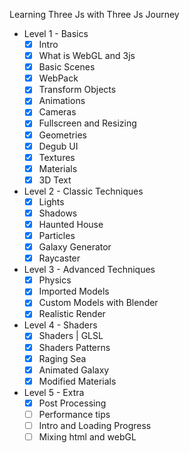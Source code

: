 Learning Three Js with Three Js Journey

* Level 1 - Basics
    * [X] Intro
    * [X] What is WebGL and 3js
    * [X] Basic Scenes
    * [X] WebPack
    * [X] Transform Objects
    * [X] Animations
    * [X] Cameras
    * [X] Fullscreen and Resizing
    * [X] Geometries
    * [X] Degub UI
    * [X] Textures
    * [X] Materials
    * [X] 3D Text

* Level 2 - Classic Techniques
    * [X] Lights
    * [X] Shadows
    * [X] Haunted House
    * [X] Particles
    * [X] Galaxy Generator
    * [X] Raycaster

* Level 3 - Advanced Techniques
    * [X] Physics
    * [X] Imported Models
    * [X] Custom Models with Blender
    * [X] Realistic Render

* Level 4 - Shaders
    * [X] Shaders | GLSL 
    * [X] Shaders Patterns
    * [X] Raging Sea
    * [X] Animated Galaxy
    * [X] Modified Materials

* Level 5 - Extra
    * [X] Post Processing
    * [ ] Performance tips
    * [ ] Intro and Loading Progress
    * [ ] Mixing html and webGL